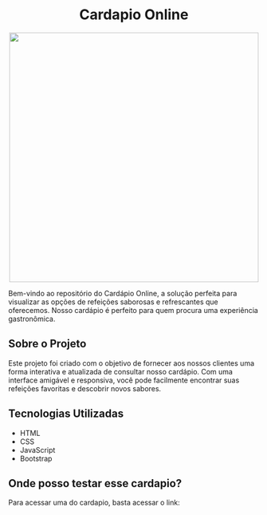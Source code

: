 <h1 align="center">Cardapio Online</h1>
<div align="center">
<img src="https://github.com/Felipeoliveirasouza/cardapio-online/assets/153692420/741f97ba-43cf-4a1c-8d92-181dd3ec83c2" width="500px" />
</div>
<p>Bem-vindo ao repositório do Cardápio Online, a solução perfeita para visualizar as opções de refeições saborosas e refrescantes que oferecemos. Nosso cardápio é perfeito para quem procura uma experiência gastronômica.
</p>
<h2>Sobre o Projeto</h2>
<p>Este projeto foi criado com o objetivo de fornecer aos nossos clientes uma forma interativa e atualizada de consultar nosso cardápio. Com uma interface amigável e responsiva, você pode facilmente encontrar suas refeições favoritas e descobrir novos sabores.
</p>
<h2>Tecnologias Utilizadas
</h2>
<ul>
  <li>HTML</li>
  <li>CSS</li>
  <li>JavaScript</li>
  <li>Bootstrap</li>
</ul>
<h2>Onde posso testar esse cardapio?</h2>
<p>Para acessar uma do cardapio, basta acessar o link: </p>
